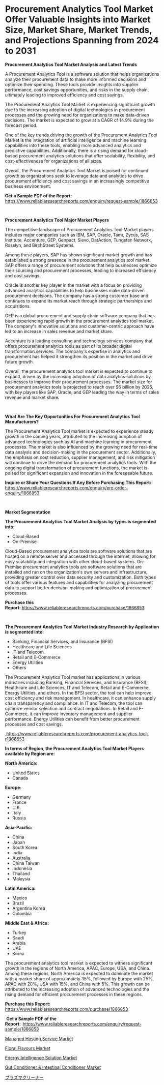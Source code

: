 <p><h1>Procurement Analytics Tool Market Offer Valuable Insights into Market Size, Market Share, Market Trends, and Projections Spanning from 2024 to 2031</h1></p><p><strong>Procurement Analytics Tool Market Analysis and Latest Trends</strong></p>
<p><p>A Procurement Analytics Tool is a software solution that helps organizations analyze their procurement data to make more informed decisions and optimize their spending. These tools provide insights into supplier performance, cost savings opportunities, and risks in the supply chain, ultimately leading to improved efficiency and cost savings.</p><p>The Procurement Analytics Tool Market is experiencing significant growth due to the increasing adoption of digital technologies in procurement processes and the growing need for organizations to make data-driven decisions. The market is expected to grow at a CAGR of 14.9% during the forecast period.</p><p>One of the key trends driving the growth of the Procurement Analytics Tool Market is the integration of artificial intelligence and machine learning capabilities into these tools, enabling more advanced analytics and predictive capabilities. Additionally, there is a rising demand for cloud-based procurement analytics solutions that offer scalability, flexibility, and cost-effectiveness for organizations of all sizes.</p><p>Overall, the Procurement Analytics Tool Market is poised for continued growth as organizations seek to leverage data and analytics to drive procurement efficiency and cost savings in an increasingly competitive business environment.</p></p>
<p><strong>Get a Sample PDF of the Report:&nbsp;</strong> <a href="https://www.reliableresearchreports.com/enquiry/request-sample/1866853">https://www.reliableresearchreports.com/enquiry/request-sample/1866853</a></p>
<p>&nbsp;</p>
<p><strong>Procurement Analytics Tool Major Market Players</strong></p>
<p><p>The competitive landscape of Procurement Analytics Tool Market players includes major companies such as IBM, SAP, Oracle, Tamr, Zycus, SAS Institute, Accenture, GEP, Genpact, Sievo, DatAction, Tungsten Network, Rosslyn, and BirchStreet Systems.</p><p>Among these players, SAP has shown significant market growth and has established a strong presence in the procurement analytics tool market. SAP offers a range of procurement solutions that help businesses optimize their sourcing and procurement processes, leading to increased efficiency and cost savings.</p><p>Oracle is another key player in the market with a focus on providing advanced analytics capabilities to help businesses make data-driven procurement decisions. The company has a strong customer base and continues to expand its market reach through strategic partnerships and acquisitions.</p><p>GEP is a global procurement and supply chain software company that has been experiencing rapid growth in the procurement analytics tool market. The company's innovative solutions and customer-centric approach have led to an increase in sales revenue and market share.</p><p>Accenture is a leading consulting and technology services company that offers procurement analytics tools as part of its broader digital transformation services. The company's expertise in analytics and procurement has helped it strengthen its position in the market and drive future growth.</p><p>Overall, the procurement analytics tool market is expected to continue to expand, driven by the increasing adoption of data analytics solutions by businesses to improve their procurement processes. The market size for procurement analytics tools is projected to reach over $6 billion by 2025, with key players like SAP, Oracle, and GEP leading the way in terms of sales revenue and market share.</p></p>
<p>&nbsp;</p>
<p><strong>What Are The Key Opportunities For Procurement Analytics Tool Manufacturers?</strong></p>
<p><p>The Procurement Analytics Tool market is expected to experience steady growth in the coming years, attributed to the increasing adoption of advanced technologies such as AI and machine learning in procurement processes. The market is also influenced by the growing need for real-time data analysis and decision-making in the procurement sector. Additionally, the emphasis on cost reduction, supplier management, and risk mitigation will continue to drive the demand for procurement analytics tools. With the ongoing digital transformation of procurement functions, the market is poised for significant expansion and innovation in the foreseeable future.</p></p>
<p><strong>Inquire or Share Your Questions If Any Before Purchasing This Report:</strong> <a href="https://www.reliableresearchreports.com/enquiry/pre-order-enquiry/1866853">https://www.reliableresearchreports.com/enquiry/pre-order-enquiry/1866853</a></p>
<p>&nbsp;</p>
<p><strong>Market Segmentation</strong></p>
<p><strong>The Procurement Analytics Tool Market Analysis by types is segmented into:</strong></p>
<p><ul><li>Cloud-Based</li><li>On-Premise</li></ul></p>
<p><p>Cloud-Based procurement analytics tools are software solutions that are hosted on a remote server and accessed through the internet, allowing for easy scalability and integration with other cloud-based systems. On-Premise procurement analytics tools are software solutions that are installed and run on the organization's own servers and infrastructure, providing greater control over data security and customization. Both types of tools offer various features and capabilities for analyzing procurement data to support better decision-making and optimization of procurement processes.</p></p>
<p><strong>Purchase this Report:&nbsp;</strong><a href="https://www.reliableresearchreports.com/purchase/1866853">https://www.reliableresearchreports.com/purchase/1866853</a></p>
<p>&nbsp;</p>
<p><strong>The Procurement Analytics Tool Market Industry Research by Application is segmented into:</strong></p>
<p><ul><li>Banking, Financial Services, and Insurance (BFSI)</li><li>Healthcare and Life Sciences</li><li>IT and Telecom</li><li>Retail and E-Commerce</li><li>Energy Utilities</li><li>Others</li></ul></p>
<p><p>The Procurement Analytics Tool market has applications in various industries including Banking, Financial Services, and Insurance (BFSI), Healthcare and Life Sciences, IT and Telecom, Retail and E-Commerce, Energy Utilities, and others. In the BFSI sector, the tool can help improve cost efficiency and risk management. In healthcare, it can enhance supply chain transparency and compliance. In IT and Telecom, the tool can optimize vendor selection and contract negotiations. In Retail and E-Commerce, it can improve inventory management and supplier performance. Energy Utilities can benefit from better procurement processes and cost savings.</p></p>
<p><a href="https://www.reliableresearchreports.com/procurement-analytics-tool-r1866853">&nbsp;https://www.reliableresearchreports.com/procurement-analytics-tool-r1866853</a></p>
<p><strong>In terms of Region, the Procurement Analytics Tool Market Players available by Region are:</strong></p>
<p>
    <p> <strong> North America: </strong>
        <ul>
            <li>United States</li>
            <li>Canada</li>
        </ul>
        </p> 
    <p> <strong> Europe: </strong>
        <ul>
            <li>Germany</li>
            <li>France</li>
            <li>U.K.</li>
            <li>Italy</li>
            <li>Russia</li>
        </ul>
        </p> 
    <p> <strong> Asia-Pacific: </strong>
        <ul>
            <li>China</li>
            <li>Japan</li>
            <li>South Korea</li>
            <li>India</li>
            <li>Australia</li>
            <li>China Taiwan</li>
            <li>Indonesia</li>
            <li>Thailand</li>
            <li>Malaysia</li>
        </ul>
        </p> 
    <p> <strong> Latin America: </strong>
        <ul>
            <li>Mexico</li>
            <li>Brazil</li>
            <li>Argentina Korea</li>
            <li>Colombia</li>
        </ul>
        </p> 
    <p> <strong> Middle East & Africa: </strong>
        <ul>
            <li>Turkey</li>
            <li>Saudi</li>
            <li>Arabia</li>
            <li>UAE</li>
            <li>Korea</li>
        </ul>
    </p>
    </p>
<p><p>The procurement analytics tool market is expected to witness significant growth in the regions of North America, APAC, Europe, USA, and China. Among these regions, North America is expected to dominate the market with a market share of approximately 35%, followed by Europe with 25%, APAC with 20%, USA with 15%, and China with 5%. This growth can be attributed to the increasing adoption of advanced technologies and the rising demand for efficient procurement processes in these regions.</p></p>
<p><strong>Purchase this Report: </strong><a href="https://www.reliableresearchreports.com/purchase/1866853">https://www.reliableresearchreports.com/purchase/1866853</a></p>
<p>&nbsp;<strong>Get a Sample PDF of the Report:&nbsp;&nbsp;</strong><a href="https://www.reliableresearchreports.com/enquiry/request-sample/1866853">https://www.reliableresearchreports.com/enquiry/request-sample/1866853</a></p>
<p><strong></strong></p>
<p><p><a href="https://github.com/DarrenSipes1990/Market-Research-Report-List-1/blob/main/managed-hosting-service-market.md">Managed Hosting Service Market</a></p><p><a href="https://issuu.com/reportprime-2/docs/floral-flavours-market-size-2030.pptx">Floral Flavours Market</a></p><p><a href="https://www.linkedin.com/pulse/analyzing-energy-intelligence-solution-market-global-dermc?trackingId=%2FeKX2kawbokPDS09QrE45Q%3D%3D">Energy Intelligence Solution Market</a></p><p><a href="https://www.linkedin.com/pulse/gut-conditioner-amp-intestinal-market-analysis-sze-forecasted-kh0gc?trackingId=JsGfVfHbdvQtSP%2FQC%2FjcpA%3D%3D">Gut Conditioner & Intestinal Conditioner Market</a></p><p><a href="https://github.com/bucuel854722/Market-Research-Report-List-2/blob/main/639545160375.md">プラズマクリーナー</a></p></p>